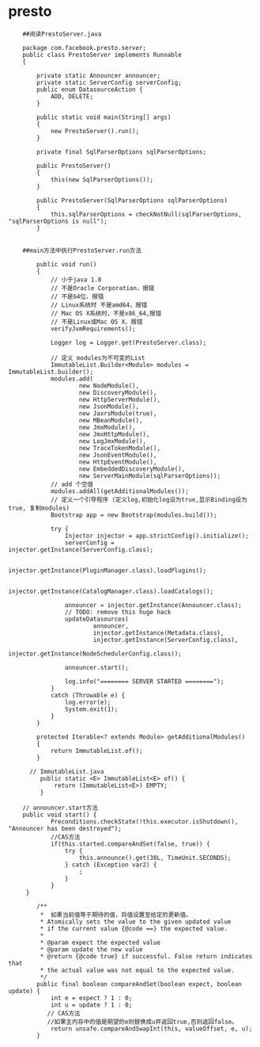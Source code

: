 # presto

        ##阅读PrestoServer.java

        package com.facebook.presto.server;
        public class PrestoServer implements Runnable
        {
        
            private static Announcer announcer;
            private static ServerConfig serverConfig;
            public enum DatasourceAction {
                ADD, DELETE;
            }

            public static void main(String[] args)
            {
                new PrestoServer().run();
            }

            private final SqlParserOptions sqlParserOptions;

            public PrestoServer()
            {
                this(new SqlParserOptions());
            }

            public PrestoServer(SqlParserOptions sqlParserOptions)
            {
                this.sqlParserOptions = checkNotNull(sqlParserOptions, "sqlParserOptions is null");
            }


        ##main方法中执行PrestoServer.run方法
    
            public void run()    
            {
                // 小于java 1.8
                // 不是Oracle Corporation，报错
                // 不是64位，报错
                // Linux系统时 不是amd64，报错
                // Mac OS X系统时，不是x86_64,报错
                // 不是Linux或Mac OS X，报错
                verifyJvmRequirements(); 

                Logger log = Logger.get(PrestoServer.class);

                // 定义 modules为不可变的List
                ImmutableList.Builder<Module> modules = ImmutableList.builder();
                modules.add(
                        new NodeModule(),
                        new DiscoveryModule(),
                        new HttpServerModule(),
                        new JsonModule(),
                        new JaxrsModule(true),
                        new MBeanModule(),
                        new JmxModule(),
                        new JmxHttpModule(),
                        new LogJmxModule(),
                        new TraceTokenModule(),
                        new JsonEventModule(),
                        new HttpEventModule(),
                        new EmbeddedDiscoveryModule(),
                        new ServerMainModule(sqlParserOptions));
                // add 个空值        
                modules.addAll(getAdditionalModules());
                // 定义一个引导程序 (定义log,初始化log设为true,显示Binding设为true, 复制modules)
                Bootstrap app = new Bootstrap(modules.build());

                try {
                    Injector injector = app.strictConfig().initialize();
                    serverConfig = injector.getInstance(ServerConfig.class);

                    injector.getInstance(PluginManager.class).loadPlugins();

                    injector.getInstance(CatalogManager.class).loadCatalogs();

                    announcer = injector.getInstance(Announcer.class);
                    // TODO: remove this huge hack
                    updateDatasources(
                            announcer,
                            injector.getInstance(Metadata.class),
                            injector.getInstance(ServerConfig.class),
                            injector.getInstance(NodeSchedulerConfig.class));

                    announcer.start();

                    log.info("======== SERVER STARTED ========");
                }
                catch (Throwable e) {
                    log.error(e);
                    System.exit(1);
                }
            }

            protected Iterable<? extends Module> getAdditionalModules()
            {
                return ImmutableList.of();
            }
    
          // ImmutableList.java
             public static <E> ImmutableList<E> of() {
                 return (ImmutableList<E>) EMPTY;
             }

        // announcer.start方法
        public void start() {
                Preconditions.checkState(!this.executor.isShutdown(), "Announcer has been destroyed");
                //CAS方法
                if(this.started.compareAndSet(false, true)) {
                    try {
                        this.announce().get(30L, TimeUnit.SECONDS);
                    } catch (Exception var2) {
                        ;
                    }
                }
         }
         
            /**
             *  如果当前值等于期待的值，将值设置至给定的更新值。
             * Atomically sets the value to the given updated value
             * if the current value {@code ==} the expected value.
             *
             * @param expect the expected value
             * @param update the new value
             * @return {@code true} if successful. False return indicates that
             * the actual value was not equal to the expected value.
             */
            public final boolean compareAndSet(boolean expect, boolean update) {
                int e = expect ? 1 : 0;
                int u = update ? 1 : 0;
               // CAS方法
               //如果主内存中的值是期望的e则替换成u并返回true,否则返回false。
                return unsafe.compareAndSwapInt(this, valueOffset, e, u);
            }
